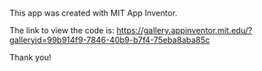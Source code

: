 This app was created with MIT App Inventor.

The link to view the code is: 
https://gallery.appinventor.mit.edu/?galleryid=99b914f9-7846-40b9-b7f4-75eba8aba85c 

Thank you!
